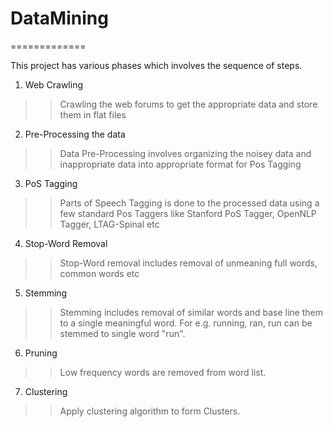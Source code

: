 # DataMining
=============

This project has various phases which involves the sequence of steps.

1) Web Crawling
  >> Crawling the web forums to get the appropriate data and store them in flat files

2) Pre-Processing the data
  >> Data Pre-Processing involves organizing the noisey data and inappropriate data into appropriate 
     format for Pos Tagging

3) PoS Tagging
  >> Parts of Speech Tagging is done to the processed data using a few standard Pos Taggers like 
    Stanford PoS Tagger, OpenNLP Tagger, LTAG-Spinal etc

4) Stop-Word Removal
  >> Stop-Word removal includes removal of unmeaning full words, common words etc

5) Stemming
  >> Stemming includes removal of similar words and base line them to a single meaningful word.
     For e.g. running, ran, run can be stemmed to single word "run".

6) Pruning
  >> Low frequency words are removed from word list.

7) Clustering
  >> Apply clustering algorithm to form Clusters.
  
